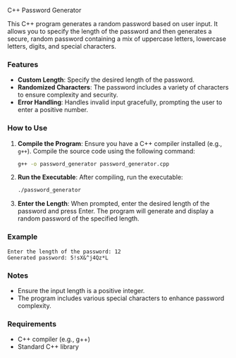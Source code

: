 C++ Password Generator

This C++ program generates a random password based on user input. It allows you to specify the length of the password and then generates a secure, random password containing a mix of uppercase letters, lowercase letters, digits, and special characters.

### Features
- **Custom Length**: Specify the desired length of the password.
- **Randomized Characters**: The password includes a variety of characters to ensure complexity and security.
- **Error Handling**: Handles invalid input gracefully, prompting the user to enter a positive number.

### How to Use

1. **Compile the Program**:
   Ensure you have a C++ compiler installed (e.g., `g++`). Compile the source code using the following command:
   ```bash
   g++ -o password_generator password_generator.cpp
   ```

2. **Run the Executable**:
   After compiling, run the executable:
   ```bash
   ./password_generator
   ```

3. **Enter the Length**:
   When prompted, enter the desired length of the password and press Enter. The program will generate and display a random password of the specified length.

### Example

```
Enter the length of the password: 12
Generated password: 5!sX&^j4Qz*L
```

### Notes
- Ensure the input length is a positive integer.
- The program includes various special characters to enhance password complexity.

### Requirements
- C++ compiler (e.g., g++)
- Standard C++ library
